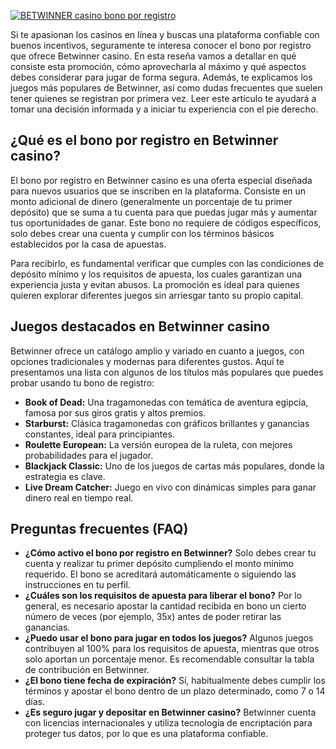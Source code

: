 [![BETWINNER casino bono por registro](https://123-caf.pages.dev/gitsignup.png)](https://vrmoo.ru/Bt82HjjY)

<p>Si te apasionan los casinos en línea y buscas una plataforma confiable con buenos incentivos, seguramente te interesa conocer el bono por registro que ofrece Betwinner casino. En esta reseña vamos a detallar en qué consiste esta promoción, cómo aprovecharla al máximo y qué aspectos debes considerar para jugar de forma segura. Además, te explicamos los juegos más populares de Betwinner, así como dudas frecuentes que suelen tener quienes se registran por primera vez. Leer este artículo te ayudará a tomar una decisión informada y a iniciar tu experiencia con el pie derecho.</p>  <h2>¿Qué es el bono por registro en Betwinner casino?</h2> <p>El bono por registro en Betwinner casino es una oferta especial diseñada para nuevos usuarios que se inscriben en la plataforma. Consiste en un monto adicional de dinero (generalmente un porcentaje de tu primer depósito) que se suma a tu cuenta para que puedas jugar más y aumentar tus oportunidades de ganar. Este bono no requiere de códigos específicos, solo debes crear una cuenta y cumplir con los términos básicos establecidos por la casa de apuestas.</p> <p>Para recibirlo, es fundamental verificar que cumples con las condiciones de depósito mínimo y los requisitos de apuesta, los cuales garantizan una experiencia justa y evitan abusos. La promoción es ideal para quienes quieren explorar diferentes juegos sin arriesgar tanto su propio capital.</p>  <h2>Juegos destacados en Betwinner casino</h2> <p>Betwinner ofrece un catálogo amplio y variado en cuanto a juegos, con opciones tradicionales y modernas para diferentes gustos. Aquí te presentamos una lista con algunos de los títulos más populares que puedes probar usando tu bono de registro:</p> <ul> <li><strong>Book of Dead:</strong> Una tragamonedas con temática de aventura egipcia, famosa por sus giros gratis y altos premios.</li> <li><strong>Starburst:</strong> Clásica tragamonedas con gráficos brillantes y ganancias constantes, ideal para principiantes.</li> <li><strong>Roulette European:</strong> La versión europea de la ruleta, con mejores probabilidades para el jugador.</li> <li><strong>Blackjack Classic:</strong> Uno de los juegos de cartas más populares, donde la estrategia es clave.</li> <li><strong>Live Dream Catcher:</strong> Juego en vivo con dinámicas simples para ganar dinero real en tiempo real.</li> </ul>  <h2>Preguntas frecuentes (FAQ)</h2> <ul> <li><strong>¿Cómo activo el bono por registro en Betwinner?</strong> Solo debes crear tu cuenta y realizar tu primer depósito cumpliendo el monto mínimo requerido. El bono se acreditará automáticamente o siguiendo las instrucciones en tu perfil.</li> <li><strong>¿Cuáles son los requisitos de apuesta para liberar el bono?</strong> Por lo general, es necesario apostar la cantidad recibida en bono un cierto número de veces (por ejemplo, 35x) antes de poder retirar las ganancias.</li> <li><strong>¿Puedo usar el bono para jugar en todos los juegos?</strong> Algunos juegos contribuyen al 100% para los requisitos de apuesta, mientras que otros solo aportan un porcentaje menor. Es recomendable consultar la tabla de contribución en Betwinner.</li> <li><strong>¿El bono tiene fecha de expiración?</strong> Sí, habitualmente debes cumplir los términos y apostar el bono dentro de un plazo determinado, como 7 o 14 días.</li> <li><strong>¿Es seguro jugar y depositar en Betwinner casino?</strong> Betwinner cuenta con licencias internacionales y utiliza tecnología de encriptación para proteger tus datos, por lo que es una plataforma confiable.</li> </ul>